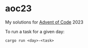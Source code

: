 # aoc23
My solutions for [Advent of Code](https://adventofcode.com) 2023

To run a task for a given day:
```
cargo run <day>-<task>
```
